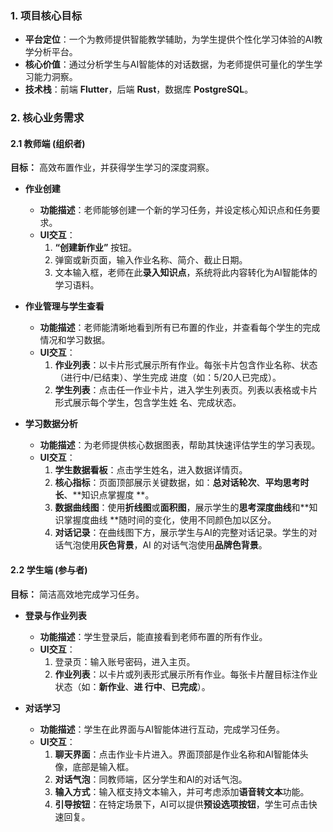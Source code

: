 ### 1. 项目核心目标

* **平台定位**：一个为教师提供智能教学辅助，为学生提供个性化学习体验的AI教学分析平台。
* **核心价值**：通过分析学生与AI智能体的对话数据，为老师提供可量化的学生学习能力洞察。
* **技术栈**：前端 **Flutter**，后端 **Rust**，数据库 **PostgreSQL**。

### 2. 核心业务需求

#### 2.1 教师端 (组织者)

**目标：** 高效布置作业，并获得学生学习的深度洞察。

* **作业创建**
    * **功能描述**：老师能够创建一个新的学习任务，并设定核心知识点和任务要求。
    * **UI交互**：
        1.  **“创建新作业”** 按钮。
        2.  弹窗或新页面，输入作业名称、简介、截止日期。
        3.  文本输入框，老师在此**录入知识点**，系统将此内容转化为AI智能体的学习语料。

* **作业管理与学生查看**
    * **功能描述**：老师能清晰地看到所有已布置的作业，并查看每个学生的完成情况和学习数据。
    * **UI交互**：
        1.  **作业列表**：以卡片形式展示所有作业。每张卡片包含作业名称、状态（进行中/已结束）、学生完成
进度（如：5/20人已完成）。
        2.  **学生列表**：点击任一作业卡片，进入学生列表页。列表以表格或卡片形式展示每个学生，包含学生姓
名、完成状态。

* **学习数据分析**
    * **功能描述**：为老师提供核心数据图表，帮助其快速评估学生的学习表现。
    * **UI交互**：
        1.  **学生数据看板**：点击学生姓名，进入数据详情页。
        2.  **核心指标**：页面顶部展示关键数据，如：**总对话轮次**、**平均思考时长**、**知识点掌握度
**。
        3.  **数据曲线图**：使用**折线图**或**面积图**，展示学生的**思考深度曲线**和**知识掌握度曲线
**随时间的变化，使用不同颜色加以区分。
        4.  **对话记录**：在曲线图下方，展示学生与AI的完整对话记录。学生的对话气泡使用**灰色背景**，AI
的对话气泡使用**品牌色背景**。

#### 2.2 学生端 (参与者)

**目标：** 简洁高效地完成学习任务。

* **登录与作业列表**
    * **功能描述**：学生登录后，能直接看到老师布置的所有作业。
    * **UI交互**：
        1.  登录页：输入账号密码，进入主页。
        2.  **作业列表**：以卡片或列表形式展示所有作业。每张卡片醒目标注作业状态（如：**新作业**、**进
行中**、**已完成**）。

* **对话学习**
    * **功能描述**：学生在此界面与AI智能体进行互动，完成学习任务。
    * **UI交互**：
        1.  **聊天界面**：点击作业卡片进入。界面顶部是作业名称和AI智能体头像，底部是输入框。
        2.  **对话气泡**：同教师端，区分学生和AI的对话气泡。
        3.  **输入方式**：输入框支持文本输入，并可考虑添加**语音转文本**功能。
        4.  **引导按钮**：在特定场景下，AI可以提供**预设选项按钮**，学生可点击快速回复。
